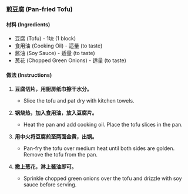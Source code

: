 ### 煎豆腐 (Pan-fried Tofu)

#### 材料 (Ingredients)
- 豆腐 (Tofu) - 1块 (1 block)
- 食用油 (Cooking Oil) - 适量 (to taste)
- 酱油 (Soy Sauce) - 适量 (to taste)
- 葱花 (Chopped Green Onions) - 适量 (to taste)

#### 做法 (Instructions)
1. **豆腐切片，用厨房纸巾擦干水分。**
   - Slice the tofu and pat dry with kitchen towels.
   
2. **锅烧热，加入食用油，放入豆腐片。**
   - Heat the pan and add cooking oil. Place the tofu slices in the pan.
   
3. **用中火将豆腐煎至两面金黄，出锅。**
   - Pan-fry the tofu over medium heat until both sides are golden. Remove the tofu from the pan.
   
4. **撒上葱花，淋上酱油即可。**
   - Sprinkle chopped green onions over the tofu and drizzle with soy sauce before serving.